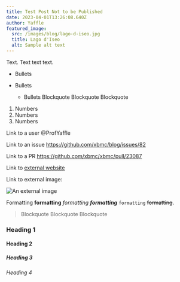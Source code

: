 ```yaml
---
title: Test Post Not to be Published
date: 2023-04-01T13:26:08.640Z
author: Yaffle
featured_image:
  src: /images/blog/lago-d-iseo.jpg
  title: Lago d'Iseo
  alt: Sample alt text
---
```

Text. Text text text.

* Bullets
* Bullets

  * Bullets
    Blockquote
    Blockquote
    Blockquote

1. Numbers
2. Numbers
3. Numbers

Link to a user @ProfYaffle 

Link to an issue https://github.com/xbmc/blog/issues/82

Link to a PR https://github.com/xbmc/xbmc/pull/23087

Link to [external website](kodi.tv)

Link to external image:

![An external image](https://upload.wikimedia.org/wikipedia/commons/thumb/3/3c/Lake_Iseo_and_Lovere_from_Ceratello.jpg/260px-Lake_Iseo_and_Lovere_from_Ceratello.jpg "Lake Iseo")

Formatting **formatting** *formatting* ***formatting*** `formatting` ~~formatting~~.

> Blockquote
> Blockquote
> Blockquote

### Heading 1

#### Heading 2

##### Heading 3

###### Heading 4